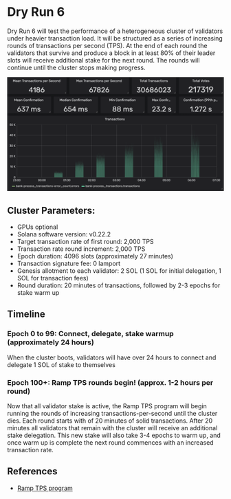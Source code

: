# Dry Run 6

Dry Run 6 will test the performance of a heterogeneous cluster of validators under heavier transaction load. It will be structured as a series of increasing rounds of transactions per second \(TPS\). At the end of each round the validators that survive and produce a block in at least 80% of their leader slots will receive additional stake for the next round. The rounds will continue until the cluster stops making progress.

![Ramp TPS rounds visualized](../.gitbook/assets/image-2%20%281%29.png)

## Cluster Parameters:

* GPUs optional
* Solana software version: v0.22.2
* Target transaction rate of first round: 2,000 TPS
* Transaction rate round increment: 2,000 TPS
* Epoch duration: 4096 slots \(approximately 27 minutes\)
* Transaction signature fee: 0 lamport
* Genesis allotment to each validator: 2 SOL \(1 SOL for initial delegation, 1 SOL for transaction fees\)
* Round duration: 20 minutes of transactions, followed by 2-3 epochs for stake warm up

## Timeline

### Epoch 0 to 99: Connect, delegate, stake warmup \(approximately 24 hours\)

When the cluster boots, validators will have over 24 hours to connect and delegate 1 SOL of stake to themselves

### Epoch 100+: Ramp TPS rounds begin! \(approx. 1-2 hours per round\)

Now that all validator stake is active, the Ramp TPS program will begin running the rounds of increasing transactions-per-second until the cluster dies. Each round starts with of 20 minutes of solid transactions. After 20 minutes all validators that remain with the cluster will receive an additional stake delegation. This new stake will also take 3-4 epochs to warm up, and once warm up is complete the next round commences with an increased transaction rate.

## References

* [Ramp TPS program](https://github.com/solana-labs/tour-de-sol/tree/master/ramp-tps)

